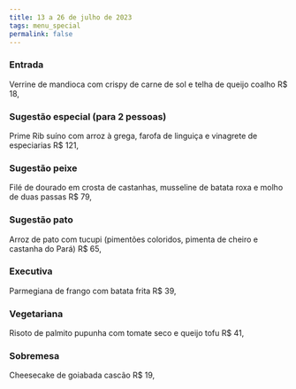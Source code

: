 ```yaml
---
title: 13 a 26 de julho de 2023
tags: menu_special
permalink: false
---
```

### E﻿ntrada

Verrine de mandioca com crispy de carne de sol e telha de queijo coalho R$ 18,

### Sugestão especial (para 2 pessoas)

Prime Rib suíno com arroz à grega, farofa de linguiça e vinagrete de especiarias R$ 121,

### Sugestão peixe

Filé de dourado em crosta de castanhas, musseline de batata roxa e molho de duas passas R$ 79,

### Sugestão pato

Arroz de pato com tucupi (pimentões coloridos, pimenta de cheiro e castanha do Pará) R$ 65,

### Executiva

Parmegiana de frango com batata frita R$ 39,

### Vegetariana

Risoto de palmito pupunha com tomate seco e queijo tofu R$ 41,

### Sobremesa

C﻿heesecake de goiabada cascão R$ 19,